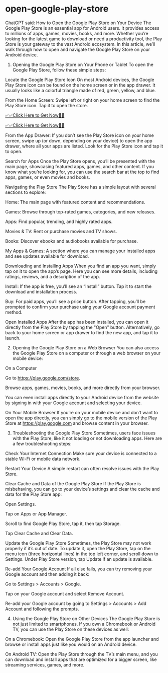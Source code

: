 # open-google-play-store



ChatGPT said:
How to Open the Google Play Store on Your Device
The Google Play Store is an essential app for Android users. It provides access to millions of apps, games, movies, books, and more. Whether you’re looking for the latest game to download or need a productivity tool, the Play Store is your gateway to the vast Android ecosystem. In this article, we’ll walk through how to open and navigate the Google Play Store on your Android device.

1. Opening the Google Play Store on Your Phone or Tablet
To open the Google Play Store, follow these simple steps:

Locate the Google Play Store Icon
On most Android devices, the Google Play Store icon can be found on the home screen or in the app drawer. It usually looks like a colorful triangle made of red, green, yellow, and blue.

From the Home Screen: Swipe left or right on your home screen to find the Play Store icon. Tap it to open the store.

[✅✅Click Here to Get Now🎁🎁](https://telegra.ph/your-link-is-ready-05-16-3--) 


[✅✅Click Here to Get Now🎁🎁](https://telegra.ph/your-link-is-ready-05-16-3--)

From the App Drawer: If you don’t see the Play Store icon on your home screen, swipe up (or down, depending on your device) to open the app drawer, where all your apps are listed. Look for the Play Store icon and tap it to open.

Search for Apps
Once the Play Store opens, you’ll be presented with the main page, showcasing featured apps, games, and other content. If you know what you’re looking for, you can use the search bar at the top to find apps, games, or even movies and books.

Navigating the Play Store
The Play Store has a simple layout with several sections to explore:

Home: The main page with featured content and recommendations.

Games: Browse through top-rated games, categories, and new releases.

Apps: Find popular, trending, and highly rated apps.

Movies & TV: Rent or purchase movies and TV shows.

Books: Discover ebooks and audiobooks available for purchase.

My Apps & Games: A section where you can manage your installed apps and see updates available for download.

Downloading and Installing Apps
When you find an app you want, simply tap on it to open the app’s page. Here you can see more details, including ratings, reviews, and a description of the app.

Install: If the app is free, you’ll see an “Install” button. Tap it to start the download and installation process.

Buy: For paid apps, you’ll see a price button. After tapping, you’ll be prompted to confirm your purchase using your Google account payment method.

Open Installed Apps
After the app has been installed, you can open it directly from the Play Store by tapping the "Open" button. Alternatively, go back to your home screen or app drawer to find the new app, and tap it to launch.

2. Opening the Google Play Store on a Web Browser
You can also access the Google Play Store on a computer or through a web browser on your mobile device:

On a Computer

Go to https://play.google.com/store.

Browse apps, games, movies, books, and more directly from your browser.

You can even install apps directly to your Android device from the website by signing in with your Google account and selecting your device.

On Your Mobile Browser
If you’re on your mobile device and don’t want to open the app directly, you can simply go to the mobile version of the Play Store at https://play.google.com and browse content in your browser.

3. Troubleshooting the Google Play Store
Sometimes, users face issues with the Play Store, like it not loading or not downloading apps. Here are a few troubleshooting steps:

Check Your Internet Connection
Make sure your device is connected to a stable Wi-Fi or mobile data network.

Restart Your Device
A simple restart can often resolve issues with the Play Store.

Clear Cache and Data of the Google Play Store
If the Play Store is misbehaving, you can go to your device’s settings and clear the cache and data for the Play Store app:

Open Settings.

Tap on Apps or App Manager.

Scroll to find Google Play Store, tap it, then tap Storage.

Tap Clear Cache and Clear Data.

Update the Google Play Store
Sometimes, the Play Store may not work properly if it’s out of date. To update it, open the Play Store, tap on the menu icon (three horizontal lines) in the top left corner, and scroll down to Settings. Under Play Store version, tap Update if an update is available.

Re-add Your Google Account
If all else fails, you can try removing your Google account and then adding it back:

Go to Settings > Accounts > Google.

Tap on your Google account and select Remove Account.

Re-add your Google account by going to Settings > Accounts > Add Account and following the prompts.

4. Using the Google Play Store on Other Devices
The Google Play Store is not just limited to smartphones. If you own a Chromebook or Android TV, you can use the Play Store on these devices as well:

On a Chromebook: Open the Google Play Store from the app launcher and browse or install apps just like you would on an Android device.

On Android TV: Open the Play Store through the TV’s main menu, and you can download and install apps that are optimized for a bigger screen, like streaming services, games, and more.
